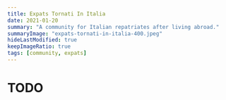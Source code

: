```yaml
---
title: Expats Tornati In Italia
date: 2021-01-20
summary: "A community for Italian repatriates after living abroad."
summaryImage: "expats-tornati-in-italia-400.jpeg"
hideLastModified: true
keepImageRatio: true
tags: [community, expats]
---
```


# TODO